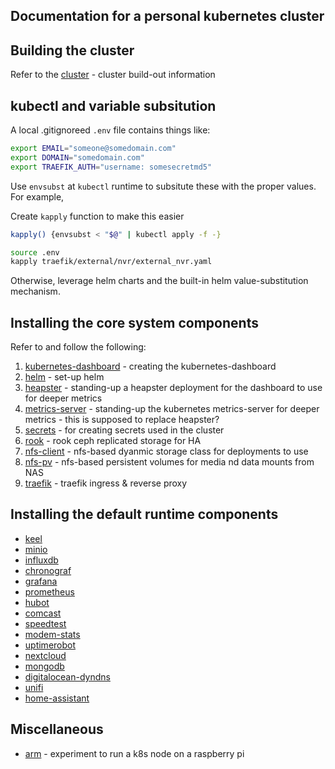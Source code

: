 ## Documentation for a personal kubernetes cluster

## Building the cluster
Refer to the [cluster](cluster/) - cluster build-out information

## kubectl and variable subsitution
A local .gitignoreed `.env` file contains things like:

```bash
export EMAIL="someone@somedomain.com"
export DOMAIN="somedomain.com"
export TRAEFIK_AUTH="username: somesecretmd5"
```

Use `envsubst` at `kubectl` runtime to subsitute these with the proper values.  For example,

Create `kapply` function to make this easier

```bash
kapply() {envsubst < "$@" | kubectl apply -f -}
```

```bash
source .env
kapply traefik/external/nvr/external_nvr.yaml
```

Otherwise, leverage helm charts and the built-in helm value-substitution mechanism.

## Installing the core system components
Refer to and follow the following:

1. [kubernetes-dashboard](kubernetes-dashboard/) - creating the kubernetes-dashboard
1. [helm](helm/) - set-up helm
1. [heapster](heapster/) - standing-up a heapster deployment for the dashboard to use for deeper metrics
1. [metrics-server](metrics-server/) - standing-up the kubernetes metrics-server for deeper metrics - this is supposed to replace heapster?
1. [secrets](secrets/) - for creating secrets used in the cluster
1. [rook](storage/rook/) - rook ceph replicated storage for HA
1. [nfs-client](storage/nfs-client/) - nfs-based dyanmic storage class for deployments to use
1. [nfs-pv](storage/nfs-pv/) - nfs-based persistent volumes for media nd data mounts from NAS
1. [traefik](traefik/) - traefik ingress & reverse proxy

## Installing the default runtime components

* [keel](/deployments/keel)
* [minio](/deployments/minio)
* [influxdb](/deployments/influxdb)
* [chronograf](/deployments/chronograf)
* [grafana](/deployments/grafana)
* [prometheus](/deployments/prometheus)
* [hubot](/deployments/hubot)
* [comcast](/deployments/comcast)
* [speedtest](/deployments/speedtest)
* [modem-stats](/deployments/modem-stats)
* [uptimerobot](/deployments/uptimerobot)
* [nextcloud](/deployments/nextcloud)
* [mongodb](/deployments/mongodb)
* [digitalocean-dyndns](/deployments/digitalocean-dyndns)
* [unifi](/deployments/unifi)
* [home-assistant](/deployments/home-assistant)

## Miscellaneous

* [arm](arm/) - experiment to run a k8s node on a raspberry pi
